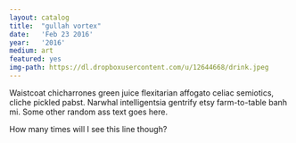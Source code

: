 ```yaml
---
layout: catalog
title:  "gullah vortex"
date:   'Feb 23 2016'
year:	'2016'
medium: art
featured: yes
img-path: https://dl.dropboxusercontent.com/u/12644668/drink.jpeg
---
```


Waistcoat chicharrones green juice flexitarian affogato celiac semiotics, cliche pickled pabst. Narwhal intelligentsia gentrify etsy farm-to-table banh mi.
Some other random ass text goes here.

How many times will I see this line though?